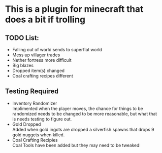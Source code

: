 # This is a plugin for minecraft that does a bit if trolling

## TODO List:
* Falling out of world sends to superflat world
* Mess up villager trades
* Nether fortress more difficult
* Big blazes
* Dropped item(s) changed
* Coal crafting recipes different

## Testing Required
* Inventory Randomizer  
Implimented when the player moves, the chance for things to be randomized needs to be changed to be more reasonable, but what that is needs testing to figure out.
* Gold Dropped  
Added when gold ingots are dropped a silverfish spawns that drops 9 gold nuggets when killed.  
* Coal Crafting Recipies  
Coal Tools have been added but they may need to be tweaked
